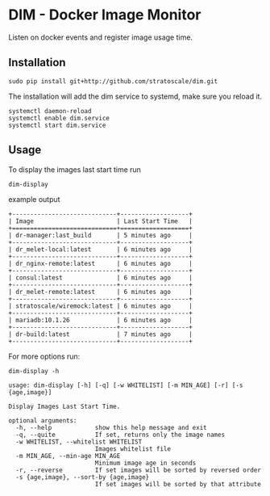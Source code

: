 # DIM - Docker Image Monitor

Listen on docker events and register image usage time.

## Installation
```
sudo pip install git+http://github.com/stratoscale/dim.git
```
The installation will add the dim service to systemd, make sure you reload it.
```
systemctl daemon-reload
systemctl enable dim.service
systemctl start dim.service
```

## Usage

To display the images last start time run
```
dim-display
``` 
example output

```
+-----------------------------+-------------------+
| Image                       | Last Start Time   |
+=============================+===================+
| dr-manager:last_build       | 5 minutes ago     |
+-----------------------------+-------------------+
| dr_melet-local:latest       | 6 minutes ago     |
+-----------------------------+-------------------+
| dr_nginx-remote:latest      | 6 minutes ago     |
+-----------------------------+-------------------+
| consul:latest               | 6 minutes ago     |
+-----------------------------+-------------------+
| dr_melet-remote:latest      | 6 minutes ago     |
+-----------------------------+-------------------+
| stratoscale/wiremock:latest | 6 minutes ago     |
+-----------------------------+-------------------+
| mariadb:10.1.26             | 6 minutes ago     |
+-----------------------------+-------------------+
| dr-build:latest             | 7 minutes ago     |
+-----------------------------+-------------------+
```

For more options run:
```
dim-display -h
``` 

```
usage: dim-display [-h] [-q] [-w WHITELIST] [-m MIN_AGE] [-r] [-s {age,image}]

Display Images Last Start Time.

optional arguments:
  -h, --help            show this help message and exit
  -q, --quite           If set, returns only the image names
  -w WHITELIST, --whitelist WHITELIST
                        Images whitelist file
  -m MIN_AGE, --min-age MIN_AGE
                        Minimum image age in seconds
  -r, --reverse         If set images will be sorted by reversed order
  -s {age,image}, --sort-by {age,image}
                        If set images will be sorted by that attribute

```
